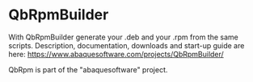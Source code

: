 # QbRpmBuilder
With QbRpmBuilder generate your .deb and your .rpm from the same scripts.
Description, documentation, downloads and start-up guide are here: https://www.abaquesoftware.com/projects/QbRpmBuilder/

QbRpm is part of the "abaquesoftware" project.

